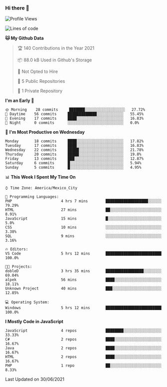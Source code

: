 ### Hi there 👋

<!--START_SECTION:waka-->
![Profile Views](http://img.shields.io/badge/Profile%20Views-0-blue)

![Lines of code](https://img.shields.io/badge/From%20Hello%20World%20I%27ve%20Written-1.8%20million%20lines%20of%20code-blue)

**🐱 My Github Data** 

> 🏆 140 Contributions in the Year 2021
 > 
> 📦 88.0 kB Used in Github's Storage 
 > 
> 🚫 Not Opted to Hire
 > 
> 📜 5 Public Repositories 
 > 
> 🔑 1 Private Repository 
 > 
**I'm an Early 🐤** 

```text
🌞 Morning    28 commits     ███████░░░░░░░░░░░░░░░░░░   27.72% 
🌆 Daytime    56 commits     █████████████░░░░░░░░░░░░   55.45% 
🌃 Evening    17 commits     ████░░░░░░░░░░░░░░░░░░░░░   16.83% 
🌙 Night      0 commits      ░░░░░░░░░░░░░░░░░░░░░░░░░   0.0%

```
📅 **I'm Most Productive on Wednesday** 

```text
Monday       18 commits     ████░░░░░░░░░░░░░░░░░░░░░   17.82% 
Tuesday      17 commits     ████░░░░░░░░░░░░░░░░░░░░░   16.83% 
Wednesday    22 commits     █████░░░░░░░░░░░░░░░░░░░░   21.78% 
Thursday     20 commits     █████░░░░░░░░░░░░░░░░░░░░   19.8% 
Friday       13 commits     ███░░░░░░░░░░░░░░░░░░░░░░   12.87% 
Saturday     6 commits      █░░░░░░░░░░░░░░░░░░░░░░░░   5.94% 
Sunday       5 commits      █░░░░░░░░░░░░░░░░░░░░░░░░   4.95%

```


📊 **This Week I Spent My Time On** 

```text
⌚︎ Time Zone: America/Mexico_City

💬 Programming Languages: 
PHP                      4 hrs 7 mins        ███████████████████░░░░░░   79.29% 
HTML                     27 mins             ██░░░░░░░░░░░░░░░░░░░░░░░   8.91% 
JavaScript               15 mins             █░░░░░░░░░░░░░░░░░░░░░░░░   5.0% 
CSS                      10 mins             ░░░░░░░░░░░░░░░░░░░░░░░░░   3.38% 
SQL                      9 mins              ░░░░░░░░░░░░░░░░░░░░░░░░░   3.16%

🔥 Editors: 
VS Code                  5 hrs 12 mins       █████████████████████████   100.0%

🐱‍💻 Projects: 
dobleD                   3 hrs 35 mins       █████████████████░░░░░░░░   69.04% 
alpek                    56 mins             ████░░░░░░░░░░░░░░░░░░░░░   18.11% 
Unknown Project          40 mins             ███░░░░░░░░░░░░░░░░░░░░░░   12.85%

💻 Operating System: 
Windows                  5 hrs 12 mins       █████████████████████████   100.0%

```

**I Mostly Code in JavaScript** 

```text
JavaScript               4 repos             ████████░░░░░░░░░░░░░░░░░   33.33% 
C#                       2 repos             ████░░░░░░░░░░░░░░░░░░░░░   16.67% 
Java                     2 repos             ████░░░░░░░░░░░░░░░░░░░░░   16.67% 
HTML                     2 repos             ████░░░░░░░░░░░░░░░░░░░░░   16.67% 
PHP                      1 repo              ██░░░░░░░░░░░░░░░░░░░░░░░   8.33%

```



 Last Updated on 30/06/2021
<!--END_SECTION:waka-->

<!--
**JorgeGinez/JorgeGinez** is a ✨ _special_ ✨ repository because its `README.md` (this file) appears on your GitHub profile.

Here are some ideas to get you started:

- 🔭 I’m currently working on ...
- 🌱 I’m currently learning ...
- 👯 I’m looking to collaborate on ...
- 🤔 I’m looking for help with ...
- 💬 Ask me about ...
- 📫 How to reach me: ...
- 😄 Pronouns: ...
- ⚡ Fun fact: ...
-->

